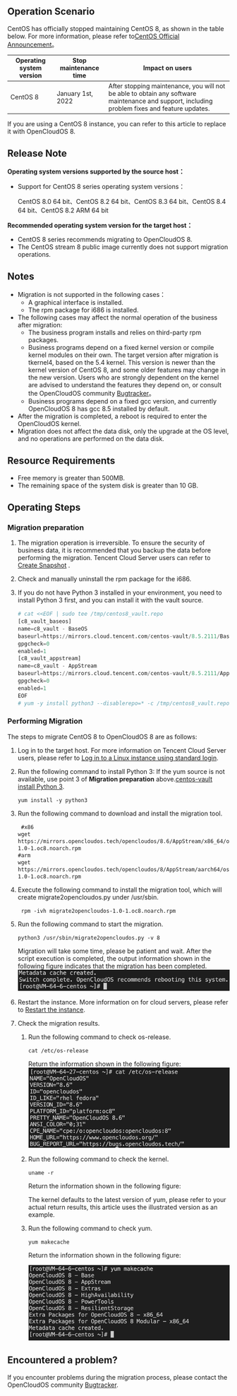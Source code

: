 ## Operation Scenario

CentOS has officially stopped maintaining CentOS 8, as shown in the table below. For more information, please refer to[CentOS Official Announcement](https://blog.centos.org/2020/12/future-is-centos-stream/?spm=a2c4g.11174386.n2.3.348f4c07hk46v4)。

| Operating system version | Stop maintenance time | Impact on users                                                                                                                               |
| ------------------------ | --------------------- | --------------------------------------------------------------------------------------------------------------------------------------------- |
| CentOS 8                 | January 1st, 2022     | After stopping maintenance, you will not be able to obtain any software maintenance and support, including problem fixes and feature updates. |

If you are using a CentOS 8 instance, you can refer to this article to replace it with OpenCloudOS 8.

## Release Note

**Operating system versions supported by the source host：**

- Support for CentOS 8 series operating system versions：
  
  CentOS 8.0 64 bit、CentOS 8.2 64 bit、CentOS 8.3 64 bit、CentOS 8.4 64 bit、CentOS 8.2 ARM 64 bit

**Recommended operating system version for the target host：**

- CentOS 8 series recommends migrating to OpenCloudOS 8.
- The CentOS stream 8 public image currently does not support migration operations.

## Notes

- Migration is not supported in the following cases：
  - A graphical interface is installed.
  - The rpm package for i686 is installed.
- The following cases may affect the normal operation of the business after migration:
  - The business program installs and relies on third-party rpm  packages.
  - Business programs depend on a fixed kernel version or compile kernel modules on their own. The target version after migration is tkernel4, based on the 5.4 kernel. This version is newer than the kernel version of CentOS 8, and some older features may change in the new version. Users who are strongly dependent on the kernel are advised to understand the features they depend on, or consult the OpenCloudOS community [Bugtracker](https://bugs.opencloudos.tech)。
  - Business programs depend on a fixed gcc version, and currently OpenCloudOS 8 has gcc 8.5 installed by default.
- After the migration is completed, a reboot is required to enter the OpenCloudOS kernel.
- Migration does not affect the data disk, only the upgrade at the OS level, and no operations are performed on the data disk.

## Resource Requirements

- Free memory is greater than 500MB.
- The remaining space of the system disk is greater than 10 GB.

## Operating Steps

### Migration preparation

1. The migration operation is irreversible. To ensure the security of business data, it is recommended that you backup the data before performing the migration. Tencent Cloud Server users can refer to [Create Snapshot](https://cloud.tencent.com/document/product/362/5755) .

2. Check and manually uninstall the rpm package for the i686.

3. If you do not have Python 3 installed in your environment, you need to install Python 3 first, and you can install it with the vault source.
   
   ```python
   # cat <<EOF | sudo tee /tmp/centos8_vault.repo
   [c8_vault_baseos]
   name=c8_vault - BaseOS
   baseurl=https://mirrors.cloud.tencent.com/centos-vault/8.5.2111/BaseOS/\$basearch/os/
   gpgcheck=0
   enabled=1
   [c8_vault_appstream]
   name=c8_vault - AppStream
   baseurl=https://mirrors.cloud.tencent.com/centos-vault/8.5.2111/AppStream/\$basearch/os/
   gpgcheck=0
   enabled=1
   EOF
   # yum -y install python3 --disablerepo=* -c /tmp/centos8_vault.repo --enablerepo=c8_vault*
   ```

### Performing Migration

The steps to migrate CentOS 8 to OpenCloudOS 8 are as follows:

1. Log in to the target host. For more information on Tencent Cloud Server users, please refer to [Log in to a Linux instance using standard login](https://cloud.tencent.com/document/product/213/5436).

2. Run the following command to install Python 3: If the yum source is not available, use point 3 of **Migration preparation** above.[centos-vault install Python 3](#_6).
   
   ```shell
   yum install -y python3
   ```

3. Run the following command to download and install the migration tool.
   
   ```shell
    #x86
   wget https://mirrors.opencloudos.tech/opencloudos/8.6/AppStream/x86_64/os/Packages/migrate2opencloudos-1.0-1.oc8.noarch.rpm
   #arm
   wget https://mirrors.opencloudos.tech/opencloudos/8/AppStream/aarch64/os/Packages/migrate2opencloudos-1.0-1.oc8.noarch.rpm 
   ```

4. Execute the following command to install the migration tool, which will create migrate2opencloudos.py under /usr/sbin.
   
   ```shell
    rpm -ivh migrate2opencloudos-1.0-1.oc8.noarch.rpm
   ```

5. Run the following command to start the migration.
   
   ```shell
   python3 /usr/sbin/migrate2opencloudos.py -v 8
   ```
   
   Migration will take some time, please be patient and wait. After the script execution is completed, the output information shown in the following figure indicates that the migration has been completed.
    ![avatar](./images/migrate_complate.png)

6. Restart the instance. More information on for cloud servers, please refer to [Restart the instance](https://cloud.tencent.com/document/product/213/4928).

7. Check the migration results.
   
   1. Run the following command to check os-release.
      
      ```shell
      cat /etc/os-release
      ```
      
       Return the information shown in the following figure:
      ![avatar](./images/os_release.png)  
   
   2. Run the following command to check the kernel.
      
      ```shell
      uname -r
      ```
      
      Return the information shown in the following figure: 
      
      The kernel defaults to the latest version of yum, please refer to your actual return results, this article uses the illustrated version as an example.
   
   3. Run the following command to check yum.
      
      ```shell
      yum makecache
      ```
      
      Return the information shown in the following figure:
      
      ![avatar](./images/yum_check.png)

## Encountered a problem?

If you encounter problems during the migration process, please contact the OpenCloudOS community [Bugtracker](https://www.opencloudos.org/?page_id=509).
